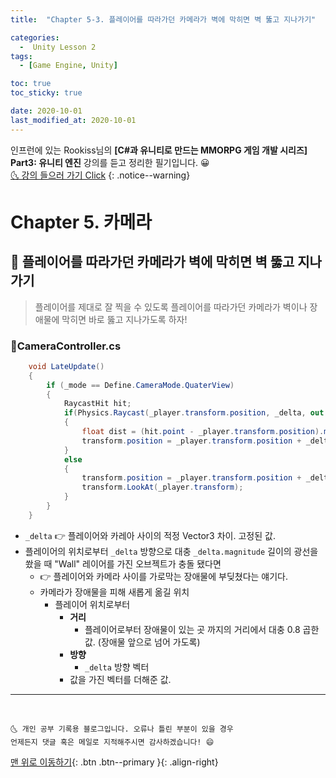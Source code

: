 ```yaml
---
title:  "Chapter 5-3. 플레이어를 따라가던 카메라가 벽에 막히면 벽 뚫고 지나가기" 

categories:
  -  Unity Lesson 2
tags:
  - [Game Engine, Unity]

toc: true
toc_sticky: true

date: 2020-10-01
last_modified_at: 2020-10-01
---
```


인프런에 있는 Rookiss님의 **[C#과 유니티로 만드는 MMORPG 게임 개발 시리즈] Part3: 유니티 엔진** 강의를 듣고 정리한 필기입니다. 😀  
[🌜 강의 들으러 가기 Click](https://www.inflearn.com/course/MMORPG-유니티)
{: .notice--warning}

# Chapter 5. 카메라

## 🚖 플레이어를 따라가던 카메라가 벽에 막히면 벽 뚫고 지나가기

> 플레이어를 제대로 잘 찍을 수 있도록 플레이어를 따라가던 카메라가 벽이나 장애물에 막히면 바로 뚫고 지나가도록 하자!

### 📜CameraController.cs

```c#
    void LateUpdate()
    {
        if (_mode == Define.CameraMode.QuaterView)
        {
            RaycastHit hit;
            if(Physics.Raycast(_player.transform.position, _delta, out hit, _delta.magnitude, LayerMask.GetMask("Wall")))
            {
                float dist = (hit.point - _player.transform.position).magnitude * 0.8f;
                transform.position = _player.transform.position + _delta.normalized * dist;
            }
            else
            {
                transform.position = _player.transform.position + _delta;
                transform.LookAt(_player.transform);
            }
        }
    }
```

- `_delta` 👉 플레이어와 카레아 사이의 적정 Vector3 차이. 고정된 값.
- 플레이어의 위치로부터 `_delta` 방향으로 대충 `_delta.magnitude` 길이의 광선을 쐈을 때 "Wall" 레이어를 가진 오브젝트가 충돌 됐다면
  - 👉 플레이어와 카메라 사이를 가로막는 장애물에 부딪쳤다는 얘기다.
  - 카메라가 장애물을 피해 새롭게 옮길 위치 
    - 플레이어 위치로부터
      - **거리**
        - 플레이어로부터 장애물이 있는 곳 까지의 거리에서 대충 0.8 곱한 값. (장애물 앞으로 넘어 가도록)
      - **방향**
        - `_delta` 방향 벡터
      - 값을 가진 벡터를 더해준 값.


***
<br>

    🌜 개인 공부 기록용 블로그입니다. 오류나 틀린 부분이 있을 경우 
    언제든지 댓글 혹은 메일로 지적해주시면 감사하겠습니다! 😄

[맨 위로 이동하기](#){: .btn .btn--primary }{: .align-right}